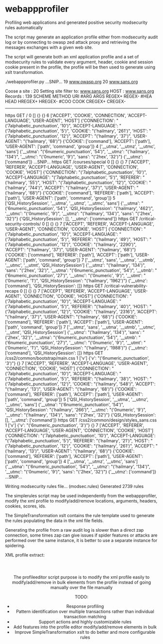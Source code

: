 # webappprofiler
Profiling web applications and generated positive security modsecurity rules automatically

The script may generate an application profile either from modsecurity audit log or by connecting to owasp zed attack
proxy and retrieving the messages exchanges with a given web site.

The script will generate both an xml application profile and a set of modsecurity rules to validate every argument,
header, cookie and session cookie present in the profile, the profile will be then used to generate using xslt
transformation.

 ./webappprofiler.py
 ...SNIP...
 19 www.owasp.org
 20 www.sans.org

 Coose a site : 20
 Setting site filter to: www.sans.org
 HOST : www.sans.org
 Records : 139
 SCHEME    METHOD    URI                                                             #ARG  ARGS    REGEX+                                  REGEX-      #HEA  HEAD                                                                                                                                       HREGEX+                                                                                                                                                                                                                                                                                                                                                                                                                           HREGEX-                                                                                                                                   #COO  COOK                                                                              CREGEX+                                                                                                                                                                                                                                                          CREGEX-
 --------  --------  ------------------------------------------------------------  ------  ------  --------------------------------------  --------  ------  -----------------------------------------------------------------------------------------------------------------------------------------  --------------------------------------------------------------------------------------------------------------------------------------------------------------------------------------------------------------------------------------------------------------------------------------------------------------------------------------------------------------------------------------------------------------------------------  --------------------------------------------------------------------------------------------------------------------------------------  ------  --------------------------------------------------------------------------------  ---------------------------------------------------------------------------------------------------------------------------------------------------------------------------------------------------------------------------------------------------------------  -------------------------------------------------
 https     GET       /                                                                  0  []      {}                                      {}             6  ['ACCEPT', 'COOKIE', 'CONNECTION', 'ACCEPT-LANGUAGE', 'USER-AGENT', 'HOST']                                                                {'CONNECTION': "('7alphabetic_punctuation', '10')", 'ACCEPT-LANGUAGE': "('7alphabetic_punctuation', '5')", 'COOKIE': "('hailmary', '261')", 'HOST': "('7alphabetic_punctuation', '12')", 'ACCEPT': "('hailmary', '37')", 'USER-AGENT': "('hailmary', '68')"}                                                                                                                                                                      {'COOKIE': ['command'], 'ACCEPT': ['path'], 'USER-AGENT': ['path', 'command', 'group']}                                                      4  ['__utma', '__utmz', '__utmc', 'sans']                                            {'__utma': "('6numeric_punctuation', '54')", '__utmz': "('hailmary', '134')", '__utmc': "('0numeric', '9')", 'sans': "('2hex', '32')"}                                                                                                                           {'__utmz': ['command']}
 ...SNIP...
 https     GET       /courses/special                                                   0  []      {}                                      {}             7  ['ACCEPT', 'REFERER', 'ACCEPT-LANGUAGE', 'USER-AGENT', 'CONNECTION', 'COOKIE', 'HOST']                                                     {'CONNECTION': "('7alphabetic_punctuation', '10')", 'ACCEPT-LANGUAGE': "('7alphabetic_punctuation', '5')", 'REFERER': "('hailmary', '55')", 'HOST': "('7alphabetic_punctuation', '12')", 'COOKIE': "('hailmary', '744')", 'ACCEPT': "('hailmary', '37')", 'USER-AGENT': "('hailmary', '68')"}                                                                                                                                     {'COOKIE': ['command'], 'REFERER': ['path'], 'ACCEPT': ['path'], 'USER-AGENT': ['path', 'command', 'group']}                                 5  ['QSI_HistorySession', '__utma', '__utmz', '__utmc', 'sans']                      {'__utma': "('6numeric_punctuation', '54')", 'QSI_HistorySession': "('hailmary', '462')", '__utmc': "('0numeric', '9')", '__utmz': "('hailmary', '134')", 'sans': "('2hex', '32')"}                                                                              {'QSI_HistorySession': [], '__utmz': ['command']}
 https     GET       /critical-security-controls/                                       0  []      {}                                      {}             7  ['ACCEPT', 'REFERER', 'ACCEPT-LANGUAGE', 'USER-AGENT', 'CONNECTION', 'COOKIE', 'HOST']                                                     {'CONNECTION': "('7alphabetic_punctuation', '10')", 'ACCEPT-LANGUAGE': "('7alphabetic_punctuation', '5')", 'REFERER': "('hailmary', '49')", 'HOST': "('7alphabetic_punctuation', '12')", 'COOKIE': "('hailmary', '2290')", 'ACCEPT': "('hailmary', '37')", 'USER-AGENT': "('hailmary', '68')"}                                                                                                                                    {'COOKIE': ['command'], 'REFERER': ['path'], 'ACCEPT': ['path'], 'USER-AGENT': ['path', 'command', 'group']}                                 7  ['__utmz', 'sans', '__utma', '__utmb', '__utmc', '__utmt', 'QSI_HistorySession']  {'__utmz': "('hailmary', '134')", 'sans': "('2hex', '32')", '__utma': "('6numeric_punctuation', '54')", '__utmb': "('6numeric_punctuation', '27')", '__utmc': "('0numeric', '9')", '__utmt': "('0numeric', '1')", 'QSI_HistorySession': "('hailmary', '1962')"}  {'__utmz': ['command'], 'QSI_HistorySession': []}
 https     GET       /critical-vulnerability-recaps                                     0  []      {}                                      {}             7  ['ACCEPT', 'REFERER', 'ACCEPT-LANGUAGE', 'USER-AGENT', 'CONNECTION', 'COOKIE', 'HOST']                                                     {'CONNECTION': "('7alphabetic_punctuation', '10')", 'ACCEPT-LANGUAGE': "('7alphabetic_punctuation', '5')", 'REFERER': "('hailmary', '40')", 'HOST': "('7alphabetic_punctuation', '12')", 'COOKIE': "('hailmary', '2316')", 'ACCEPT': "('hailmary', '37')", 'USER-AGENT': "('hailmary', '68')"}                                                                                                                                    {'COOKIE': ['command'], 'REFERER': ['path'], 'ACCEPT': ['path'], 'USER-AGENT': ['path', 'command', 'group']}                                 7  ['__utmz', 'sans', '__utma', '__utmb', '__utmc', '__utmt', 'QSI_HistorySession']  {'__utmz': "('hailmary', '134')", 'sans': "('2hex', '32')", '__utma': "('6numeric_punctuation', '54')", '__utmb': "('6numeric_punctuation', '27')", '__utmc': "('0numeric', '9')", '__utmt': "('0numeric', '1')", 'QSI_HistorySession': "('hailmary', '1988')"}  {'__utmz': ['command'], 'QSI_HistorySession': []}
 https     GET       /css2/common/bootstrap/main.css                                    1  ['v']   {'v': "('6numeric_punctuation', '3')"}  {}             7  ['ACCEPT', 'REFERER', 'ACCEPT-LANGUAGE', 'USER-AGENT', 'CONNECTION', 'COOKIE', 'HOST']                                                     {'CONNECTION': "('7alphabetic_punctuation', '10')", 'ACCEPT-LANGUAGE': "('7alphabetic_punctuation', '5')", 'REFERER': "('hailmary', '38')", 'HOST': "('7alphabetic_punctuation', '12')", 'COOKIE': "('hailmary', '548')", 'ACCEPT': "('hailmary', '13')", 'USER-AGENT': "('hailmary', '68')"}                                                                                                                                     {'COOKIE': ['command'], 'REFERER': ['path'], 'ACCEPT': ['path'], 'USER-AGENT': ['path', 'command', 'group']}                                 5  ['QSI_HistorySession', '__utma', '__utmz', '__utmc', 'sans']                      {'__utma': "('6numeric_punctuation', '54')", 'QSI_HistorySession': "('hailmary', '266')", '__utmc': "('0numeric', '9')", '__utmz': "('hailmary', '134')", 'sans': "('2hex', '32')"}                                                                              {'QSI_HistorySession': [], '__utmz': ['command']}
 https     GET       /css2/common/design/styles_sans.css                                1  ['v']   {'v': "('6numeric_punctuation', '3')"}  {}             7  ['ACCEPT', 'REFERER', 'ACCEPT-LANGUAGE', 'USER-AGENT', 'CONNECTION', 'COOKIE', 'HOST']                                                     {'CONNECTION': "('7alphabetic_punctuation', '10')", 'ACCEPT-LANGUAGE': "('7alphabetic_punctuation', '5')", 'REFERER': "('hailmary', '21')", 'HOST': "('7alphabetic_punctuation', '12')", 'COOKIE': "('hailmary', '261')", 'ACCEPT': "('hailmary', '13')", 'USER-AGENT': "('hailmary', '68')"}                                                                                                                                     {'COOKIE': ['command'], 'REFERER': ['path'], 'ACCEPT': ['path'], 'USER-AGENT': ['path', 'command', 'group']}                                 4  ['__utma', '__utmz', '__utmc', 'sans']                                            {'__utma': "('6numeric_punctuation', '54')", '__utmz': "('hailmary', '134')", '__utmc': "('0numeric', '9')", 'sans': "('2hex', '32')"}                                                                                                                           {'__utmz': ['command']}
...SNIP...

 Writing modsecurity rules file... (modsec.rules)
 Generated 2739 rules

The simplerules script may be used independently from the webappprofiler, modify the xml profile to modify/add/remove
locations, arguments, headers, cookies, scores, ids.

The SimpleTransformation xslt contains the rule template used to generate the rules populating the data in the xml file
fields.

 Generating the profile from a raw audit log is slower than a direct zap connection, some times zap can give issues
 if spider features or attacks are performed over the same instance, it is better to use a separate instance for
 spidering.

 XML profile extract:
 <?xml version="1.0" ?>
<?xml-stylesheet type="text/xsl" version="2.0" href="SimpleTransformation.xslt" ?>
<Profile>
	<Context>
		<Resource name="/">
			<Scheme value="https"/>
			<Method value="GET">
				<Header id="9990000" name="ACCEPT-LANGUAGE" regexp="^[,\.'\-_a-zA-Z]{5}$" required="False"/>
				<Header id="9990001" name="CONNECTION" regexp="^[,\.'\-_a-zA-Z]{10}$" required="False"/>
				<Header id="9990002" name="HOST" regexp="^[,\.'\-_a-zA-Z]{13}$" required="True">
					<Header name="HOST" value="www.owasp.org"/>
				</Header>
				<Cookie id="9990003" name="wikiToken" regexp="^[a-fA-F0-9]{32}$" required="False"/>
				<Cookie id="9990004" name="wikiUserID" regexp="^[\d]{5}$" required="False"/>
				<Cookie id="9990005" name="wikiUserName" regexp="^[a-zA-Z]{7}$" required="False"/>
			</Method>
		</Resource>

The profileeditor script purpose is to modify the xml profile easily to modify/add/remove in bulk elements from the
profile instead of going manually over the file manually

TODO:
- Response profiling
- Pattern identification over multiple transactions rather than individual transaction matching
- Support actions and highly customizable rules
- Add features into the profile editor modify/add/remove elements in bulk
- Improve SimpleTransformation xslt to do better and more configurable rules